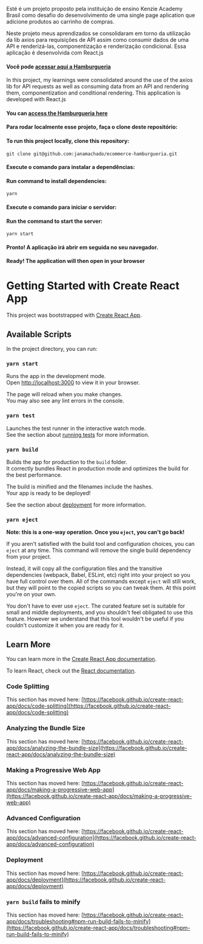 Esté é um projeto proposto pela instituição de ensino Kenzie Academy Brasil como desafio do desenvolvimento de uma single page aplication que adicione produtos ao carrinho de compras.

Neste projeto meus aprendizados se consolidaram em torno da utilização da lib axios para requisições de API assim como consumir dados de uma API e renderizá-las,  componentização e renderização condicional.
Essa aplicação é desenvolvida com React.js

#### Você pode [acessar aqui a Hamburgueria](https://react-entrega-s1-hamburgueria-da-kenzie-janamachado.vercel.app/)

In this project, my learnings were consolidated around the use of the axios lib for API requests as well as consuming data from an API and rendering them, componentization and conditional rendering.
This application is developed with React.js

#### You can [access the Hamburgueria here](https://react-entrega-s1-hamburgueria-da-kenzie-janamachado.vercel.app/)

#### Para rodar localmente esse projeto, faça o clone deste repositório:
#### To run this project locally, clone this repository:
````
git clone git@github.com:janamachado/ecommerce-hamburgueria.git
````

#### Execute o comando para instalar a dependências:
#### Run command to install dependencies:
````
yarn
````

#### Execute o comando para iniciar o servidor:
#### Run the command to start the server:
````
yarn start
````

#### Pronto! A aplicação irá abrir em seguida no seu navegador.
#### Ready! The application will then open in your browser


# Getting Started with Create React App

This project was bootstrapped with [Create React App](https://github.com/facebook/create-react-app).

## Available Scripts

In the project directory, you can run:

### `yarn start`

Runs the app in the development mode.\
Open [http://localhost:3000](http://localhost:3000) to view it in your browser.

The page will reload when you make changes.\
You may also see any lint errors in the console.

### `yarn test`

Launches the test runner in the interactive watch mode.\
See the section about [running tests](https://facebook.github.io/create-react-app/docs/running-tests) for more information.

### `yarn build`

Builds the app for production to the `build` folder.\
It correctly bundles React in production mode and optimizes the build for the best performance.

The build is minified and the filenames include the hashes.\
Your app is ready to be deployed!

See the section about [deployment](https://facebook.github.io/create-react-app/docs/deployment) for more information.

### `yarn eject`

**Note: this is a one-way operation. Once you `eject`, you can't go back!**

If you aren't satisfied with the build tool and configuration choices, you can `eject` at any time. This command will remove the single build dependency from your project.

Instead, it will copy all the configuration files and the transitive dependencies (webpack, Babel, ESLint, etc) right into your project so you have full control over them. All of the commands except `eject` will still work, but they will point to the copied scripts so you can tweak them. At this point you're on your own.

You don't have to ever use `eject`. The curated feature set is suitable for small and middle deployments, and you shouldn't feel obligated to use this feature. However we understand that this tool wouldn't be useful if you couldn't customize it when you are ready for it.

## Learn More

You can learn more in the [Create React App documentation](https://facebook.github.io/create-react-app/docs/getting-started).

To learn React, check out the [React documentation](https://reactjs.org/).

### Code Splitting

This section has moved here: [https://facebook.github.io/create-react-app/docs/code-splitting](https://facebook.github.io/create-react-app/docs/code-splitting)

### Analyzing the Bundle Size

This section has moved here: [https://facebook.github.io/create-react-app/docs/analyzing-the-bundle-size](https://facebook.github.io/create-react-app/docs/analyzing-the-bundle-size)

### Making a Progressive Web App

This section has moved here: [https://facebook.github.io/create-react-app/docs/making-a-progressive-web-app](https://facebook.github.io/create-react-app/docs/making-a-progressive-web-app)

### Advanced Configuration

This section has moved here: [https://facebook.github.io/create-react-app/docs/advanced-configuration](https://facebook.github.io/create-react-app/docs/advanced-configuration)

### Deployment

This section has moved here: [https://facebook.github.io/create-react-app/docs/deployment](https://facebook.github.io/create-react-app/docs/deployment)

### `yarn build` fails to minify

This section has moved here: [https://facebook.github.io/create-react-app/docs/troubleshooting#npm-run-build-fails-to-minify](https://facebook.github.io/create-react-app/docs/troubleshooting#npm-run-build-fails-to-minify)
